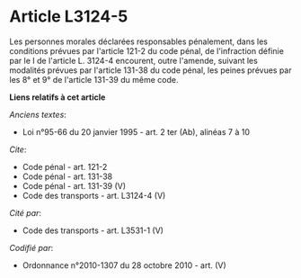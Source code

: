 # Article L3124-5

Les personnes morales déclarées responsables pénalement, dans les conditions prévues par l'article 121-2 du code pénal, de
l'infraction définie par le I de l'article L. 3124-4 encourent, outre l'amende, suivant les modalités prévues par l'article
131-38 du code pénal, les peines prévues par les 8° et 9° de l'article 131-39 du même code.

**Liens relatifs à cet article**

_Anciens textes_:

  - Loi n°95-66 du 20 janvier 1995 - art. 2 ter (Ab), alinéas 7 à 10

_Cite_:

  - Code pénal - art. 121-2
  - Code pénal - art. 131-38
  - Code pénal - art. 131-39 (V)
  - Code des transports - art. L3124-4 (V)

_Cité par_:

  - Code des transports - art. L3531-1 (V)

_Codifié par_:

  - Ordonnance n°2010-1307 du 28 octobre 2010 - art. (V)
